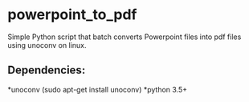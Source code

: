 # powerpoint_to_pdf
Simple Python script that batch converts Powerpoint files into pdf files using unoconv on linux.

## Dependencies:
*unoconv (sudo apt-get install unoconv)
*python 3.5+
